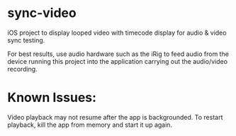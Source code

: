 sync-video
==========

iOS project to display looped video with timecode display for audio & video sync testing.

For best results, use audio hardware such as the iRig to feed audio from the device running this project into the application carrying out the audio/video recording.

Known Issues:
==========
Video playback may not resume after the app is backgrounded. To restart playback, kill the app from memory and start it up again.
